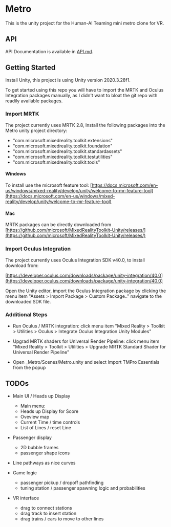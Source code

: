 
# Metro

This is the unity project for the Human-AI Teaming mini metro clone for VR.

## API

API Documentation is available in [API.md](https://github.com/xrdesign/Metro/blob/main/API.md).

## Getting Started

Install Unity, this project is using Unity version 2020.3.28f1.

To get started using this repo you will have to import the MRTK and Oculus Integration packages manually, as I didn't want to bloat the git repo with readily available packages.

### Import MRTK 

The project currently uses MRTK 2.8, 
Install the following packages into the Metro unity project directory:
- "com.microsoft.mixedreality.toolkit.extensions"
- "com.microsoft.mixedreality.toolkit.foundation"
- "com.microsoft.mixedreality.toolkit.standardassets"
- "com.microsoft.mixedreality.toolkit.testutilities"
- "com.microsoft.mixedreality.toolkit.tools"

#### Windows
To install use the microsoft feature tool:
[https://docs.microsoft.com/en-us/windows/mixed-reality/develop/unity/welcome-to-mr-feature-tool](https://docs.microsoft.com/en-us/windows/mixed-reality/develop/unity/welcome-to-mr-feature-tool)

#### Mac
MRTK packages can be directly downloaded from [https://github.com/microsoft/MixedRealityToolkit-Unity/releases/](https://github.com/microsoft/MixedRealityToolkit-Unity/releases/)


### Import Oculus Integration

The project currently uses Oculus Integration SDK v40.0, to install download from:

[https://developer.oculus.com/downloads/package/unity-integration/40.0](https://developer.oculus.com/downloads/package/unity-integration/40.0)

Open the Unity editor, import the Oculus Integration package by clicking the menu item "Assets > Import Package > Custom Package.." navigate to the downloaded SDK file.


### Additional Steps

- Run Oculus / MRTK integration: click menu item "Mixed Reality > Toolkit > Utilities > Oculus > Integrate Oculus Integration Unity Modules"

- Upgrad MRTK shaders for Universal Render Pipeline: click menu item "Mixed Reality > Toolkit > Utilities > Upgrade MRTK Standard Shader for Universal Render Pipeline"

- Open _Metro/Scenes/Metro.unity and select Import TMPro Essentials from the popup


## TODOs

- Main UI / Heads up Display
    - Main menu: 
    - Heads up Display for Score
    - Oveview map
    - Current Time / time controls
    - List of Lines / reset Line

- Passenger display
    - 2D bubble frames
    - passenger shape icons

- Line pathways as nice curves

- Game logic
    - passenger pickup / dropoff pathfinding
    - tuning station / passenger spawning logic and probabilities

- VR interface
    - drag to connect stations
    - drag track to insert station
    - drag trains / cars to move to other lines



